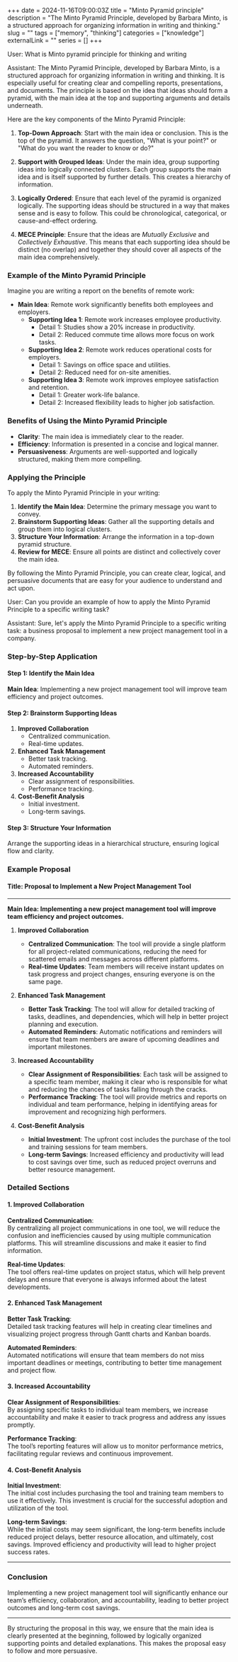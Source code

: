 +++ 
date = 2024-11-16T09:00:03Z
title = "Minto Pyramid principle"
description = "The Minto Pyramid Principle, developed by Barbara Minto, is a structured approach for organizing information in writing and thinking."
slug = "" 
tags = ["memory", "thinking"]
categories = ["knowledge"]
externalLink = ""
series = []
+++

User:
What is Minto pyramid principle for thinking and writing

Assistant:
The Minto Pyramid Principle, developed by Barbara Minto, is a structured approach for organizing information in writing and thinking. It is especially useful for creating clear and compelling reports, presentations, and documents. The principle is based on the idea that ideas should form a pyramid, with the main idea at the top and supporting arguments and details underneath.

Here are the key components of the Minto Pyramid Principle:

1.  **Top-Down Approach**: Start with the main idea or conclusion. This is the top of the pyramid. It answers the question, "What is your point?" or "What do you want the reader to know or do?"

2.  **Support with Grouped Ideas**: Under the main idea, group supporting ideas into logically connected clusters. Each group supports the main idea and is itself supported by further details. This creates a hierarchy of information.

3.  **Logically Ordered**: Ensure that each level of the pyramid is organized logically. The supporting ideas should be structured in a way that makes sense and is easy to follow. This could be chronological, categorical, or cause-and-effect ordering.

4.  **MECE Principle**: Ensure that the ideas are _Mutually Exclusive_ and _Collectively Exhaustive_. This means that each supporting idea should be distinct (no overlap) and together they should cover all aspects of the main idea comprehensively.


### Example of the Minto Pyramid Principle

Imagine you are writing a report on the benefits of remote work:

-   **Main Idea**: Remote work significantly benefits both employees and employers.
    -   **Supporting Idea 1**: Remote work increases employee productivity.
        -   Detail 1: Studies show a 20% increase in productivity.
        -   Detail 2: Reduced commute time allows more focus on work tasks.
    -   **Supporting Idea 2**: Remote work reduces operational costs for employers.
        -   Detail 1: Savings on office space and utilities.
        -   Detail 2: Reduced need for on-site amenities.
    -   **Supporting Idea 3**: Remote work improves employee satisfaction and retention.
        -   Detail 1: Greater work-life balance.
        -   Detail 2: Increased flexibility leads to higher job satisfaction.

### Benefits of Using the Minto Pyramid Principle

-   **Clarity**: The main idea is immediately clear to the reader.
-   **Efficiency**: Information is presented in a concise and logical manner.
-   **Persuasiveness**: Arguments are well-supported and logically structured, making them more compelling.

### Applying the Principle

To apply the Minto Pyramid Principle in your writing:

1.  **Identify the Main Idea**: Determine the primary message you want to convey.
2.  **Brainstorm Supporting Ideas**: Gather all the supporting details and group them into logical clusters.
3.  **Structure Your Information**: Arrange the information in a top-down pyramid structure.
4.  **Review for MECE**: Ensure all points are distinct and collectively cover the main idea.

By following the Minto Pyramid Principle, you can create clear, logical, and persuasive documents that are easy for your audience to understand and act upon.

User:
Can you provide an example of how to apply the Minto Pyramid Principle to a specific writing task?

Assistant:
Sure, let's apply the Minto Pyramid Principle to a specific writing task: a business proposal to implement a new project management tool in a company.

### Step-by-Step Application

#### Step 1: Identify the Main Idea

**Main Idea**: Implementing a new project management tool will improve team efficiency and project outcomes.

#### Step 2: Brainstorm Supporting Ideas

1.  **Improved Collaboration**
    -   Centralized communication.
    -   Real-time updates.
2.  **Enhanced Task Management**
    -   Better task tracking.
    -   Automated reminders.
3.  **Increased Accountability**
    -   Clear assignment of responsibilities.
    -   Performance tracking.
4.  **Cost-Benefit Analysis**
    -   Initial investment.
    -   Long-term savings.

#### Step 3: Structure Your Information

Arrange the supporting ideas in a hierarchical structure, ensuring logical flow and clarity.

### Example Proposal

#### Title: Proposal to Implement a New Project Management Tool

* * *

**Main Idea: Implementing a new project management tool will improve team efficiency and project outcomes.**

1.  **Improved Collaboration**

    -   **Centralized Communication**: The tool will provide a single platform for all project-related communications, reducing the need for scattered emails and messages across different platforms.
    -   **Real-time Updates**: Team members will receive instant updates on task progress and project changes, ensuring everyone is on the same page.
2.  **Enhanced Task Management**

    -   **Better Task Tracking**: The tool will allow for detailed tracking of tasks, deadlines, and dependencies, which will help in better project planning and execution.
    -   **Automated Reminders**: Automatic notifications and reminders will ensure that team members are aware of upcoming deadlines and important milestones.
3.  **Increased Accountability**

    -   **Clear Assignment of Responsibilities**: Each task will be assigned to a specific team member, making it clear who is responsible for what and reducing the chances of tasks falling through the cracks.
    -   **Performance Tracking**: The tool will provide metrics and reports on individual and team performance, helping in identifying areas for improvement and recognizing high performers.
4.  **Cost-Benefit Analysis**

    -   **Initial Investment**: The upfront cost includes the purchase of the tool and training sessions for team members.
    -   **Long-term Savings**: Increased efficiency and productivity will lead to cost savings over time, such as reduced project overruns and better resource management.

### Detailed Sections

#### 1\. Improved Collaboration

**Centralized Communication**:  
By centralizing all project communications in one tool, we will reduce the confusion and inefficiencies caused by using multiple communication platforms. This will streamline discussions and make it easier to find information.

**Real-time Updates**:  
The tool offers real-time updates on project status, which will help prevent delays and ensure that everyone is always informed about the latest developments.

#### 2\. Enhanced Task Management

**Better Task Tracking**:  
Detailed task tracking features will help in creating clear timelines and visualizing project progress through Gantt charts and Kanban boards.

**Automated Reminders**:  
Automated notifications will ensure that team members do not miss important deadlines or meetings, contributing to better time management and project flow.

#### 3\. Increased Accountability

**Clear Assignment of Responsibilities**:  
By assigning specific tasks to individual team members, we increase accountability and make it easier to track progress and address any issues promptly.

**Performance Tracking**:  
The tool’s reporting features will allow us to monitor performance metrics, facilitating regular reviews and continuous improvement.

#### 4\. Cost-Benefit Analysis

**Initial Investment**:  
The initial cost includes purchasing the tool and training team members to use it effectively. This investment is crucial for the successful adoption and utilization of the tool.

**Long-term Savings**:  
While the initial costs may seem significant, the long-term benefits include reduced project delays, better resource allocation, and ultimately, cost savings. Improved efficiency and productivity will lead to higher project success rates.

* * *

### Conclusion

Implementing a new project management tool will significantly enhance our team’s efficiency, collaboration, and accountability, leading to better project outcomes and long-term cost savings.

* * *

By structuring the proposal in this way, we ensure that the main idea is clearly presented at the beginning, followed by logically organized supporting points and detailed explanations. This makes the proposal easy to follow and more persuasive.

